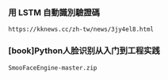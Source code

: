 ### 用 LSTM 自動識別驗證碼
```
https://kknews.cc/zh-tw/news/3jy4el8.html
```
### [book]Python人脸识别从入门到工程实践
```
SmooFaceEngine-master.zip
```
